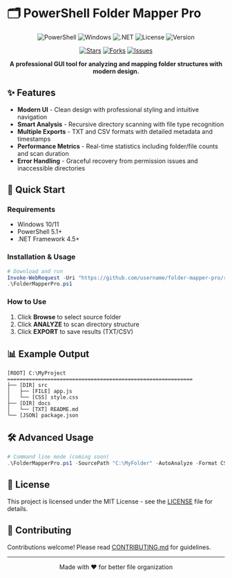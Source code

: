 # 🗂️ PowerShell Folder Mapper Pro

<div align="center">

![PowerShell](https://img.shields.io/badge/PowerShell-%235391FE.svg?style=for-the-badge&logo=powershell&logoColor=white)
![Windows](https://img.shields.io/badge/Windows-0078D6?style=for-the-badge&logo=windows&logoColor=white)
![.NET](https://img.shields.io/badge/.NET-5C2D91?style=for-the-badge&logo=.net&logoColor=white)
![License](https://img.shields.io/badge/license-MIT-green.svg?style=for-the-badge)
![Version](https://img.shields.io/badge/version-2.0-blue.svg?style=for-the-badge)

[![Stars](https://img.shields.io/github/stars/username/folder-mapper-pro?style=social)](https://github.com/username/folder-mapper-pro/stargazers)
[![Forks](https://img.shields.io/github/forks/username/folder-mapper-pro?style=social)](https://github.com/username/folder-mapper-pro/network/members)
[![Issues](https://img.shields.io/github/issues/username/folder-mapper-pro)](https://github.com/username/folder-mapper-pro/issues)

**A professional GUI tool for analyzing and mapping folder structures with modern design.**

</div>

## ✨ Features

- **Modern UI** - Clean design with professional styling and intuitive navigation
- **Smart Analysis** - Recursive directory scanning with file type recognition
- **Multiple Exports** - TXT and CSV formats with detailed metadata and timestamps
- **Performance Metrics** - Real-time statistics including folder/file counts and scan duration
- **Error Handling** - Graceful recovery from permission issues and inaccessible directories

## 🚀 Quick Start

### Requirements
- Windows 10/11
- PowerShell 5.1+
- .NET Framework 4.5+

### Installation & Usage

```powershell
# Download and run
Invoke-WebRequest -Uri "https://github.com/username/folder-mapper-pro/raw/main/FolderMapperPro.ps1" -OutFile "FolderMapperPro.ps1"
.\FolderMapperPro.ps1
```

### How to Use
1. Click **Browse** to select source folder
2. Click **ANALYZE** to scan directory structure  
3. Click **EXPORT** to save results (TXT/CSV)

## 📊 Example Output

```
[ROOT] C:\MyProject
============================================================
├── [DIR] src
│   ├── [FILE] app.js
│   └── [CSS] style.css
├── [DIR] docs
│   └── [TXT] README.md
└── [JSON] package.json
```

## 🛠️ Advanced Usage

```powershell
# Command line mode (coming soon)
.\FolderMapperPro.ps1 -SourcePath "C:\MyFolder" -AutoAnalyze -Format CSV
```

## 📝 License

This project is licensed under the MIT License - see the [LICENSE](LICENSE) file for details.

## 🤝 Contributing

Contributions welcome! Please read [CONTRIBUTING.md](CONTRIBUTING.md) for guidelines.

---

<div align="center">
Made with ❤️ for better file organization
</div>
